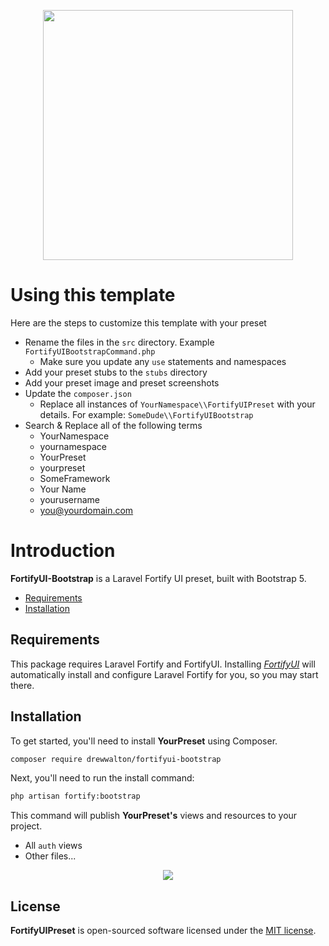 <p align="center"><img width="400" src="https://github.com/zacksmash/fortify-ui-preset/raw/master/fortify-preset-image.png"></p>

# Using this template

Here are the steps to customize this template with your preset

- Rename the files in the `src` directory. Example `FortifyUIBootstrapCommand.php`
    - Make sure you update any `use` statements and namespaces
- Add your preset stubs to the `stubs` directory
- Add your preset image and preset screenshots
- Update the `composer.json`
    - Replace all instances of `YourNamespace\\FortifyUIPreset` with your details. For example: `SomeDude\\FortifyUIBootstrap`
- Search & Replace all of the following terms
    - YourNamespace
    - yournamespace
    - YourPreset
    - yourpreset
    - SomeFramework
    - Your Name
    - yourusername
    - you@yourdomain.com


# Introduction

**FortifyUI-Bootstrap** is a Laravel Fortify UI preset, built with Bootstrap 5.

- [Requirements](#requirements)
- [Installation](#installation)

<a name="requirements"></a>
## Requirements

This package requires Laravel Fortify and FortifyUI. Installing [*FortifyUI*](https://github.com/zacksmash/fortify-ui) will automatically install and configure Laravel Fortify for you, so you may start there.

<a name="installation"></a>
## Installation

To get started, you'll need to install **YourPreset** using Composer.

```bash
composer require drewwalton/fortifyui-bootstrap
```

Next, you'll need to run the install command:

```bash
php artisan fortify:bootstrap
```

This command will publish **YourPreset's** views and resources to your project.

- All `auth` views
- Other files...

<p align="center"><img  src="https://github.com/zacksmash/fortify-ui-preset/raw/master/fortify-preset-screenshot.png"></p>

## License

**FortifyUIPreset** is open-sourced software licensed under the [MIT license](LICENSE.md).
